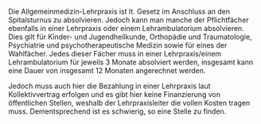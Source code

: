 Die Allgemeinmedizin-Lehrpraxis ist lt. Gesetz im Anschluss an den Spitalsturnus zu absolvieren. Jedoch kann man manche der Pflichtfächer ebenfalls in einer Lehrpraxis oder einem Lehrambulatorium absolvieren. Dies gilt für Kinder- und Jugendheilkunde, Orthopädie und Traumatologie, Psychiatrie und psychotherapeutische Medizin sowie für eines der Wahlfächer. Jedes dieser Fächer muss in einer Lehrpraxis/einem Lehrambulatorium für jeweils 3 Monate absolviert werden, insgesamt kann eine Dauer von insgesamt 12 Monaten angerechnet werden.

  
Jedoch muss auch hier die Bezahlung in einer Lehrpraxis laut Kollektivvertrag erfolgen und es gibt hier keine Finanzierung von öffentlichen Stellen, weshalb der Lehrpraxisleiter die vollen Kosten tragen muss. Dementsprechend ist es schwierig, so eine Stelle zu finden.

